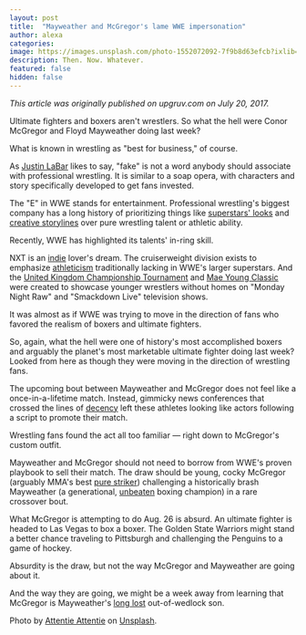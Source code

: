 ```yaml
---
layout: post
title:  "Mayweather and McGregor's lame WWE impersonation"
author: alexa
categories: 
image: https://images.unsplash.com/photo-1552072092-7f9b8d63efcb?ixlib=rb-1.2.1&ixid=eyJhcHBfaWQiOjEyMDd9&auto=format&fit=crop&w=800&q=60
description: Then. Now. Whatever.
featured: false
hidden: false
---
```

<i>This article was originally published on upgruv.com on July 20, 2017.</i>


Ultimate fighters and boxers aren't wrestlers. So what the hell were Conor McGregor and Floyd Mayweather doing last week?

What is known in wrestling as "best for business," of course.

As <a href="https://twitter.com/JustinLaBar" target="_blank">Justin LaBar</a> likes to say, "fake" is not a word anybody should associate with professional wrestling. It is similar to a soap opera, with characters and story specifically developed to get fans invested.

The "E" in WWE stands for entertainment. Professional wrestling's biggest company has a long history of prioritizing things like <a href="http://www.wwe.com/inside/50-most-beautiful-people-in-sports- entertainment" target="_blank">superstars' looks</a> and <a href="https://www.youtube.com/watch?v=DcW9ayNydBQ" target="_blank">creative storylines</a> over pure wrestling talent or athletic ability.

Recently, WWE has highlighted its talents' in-ring skill.

NXT is an <a href="http://www.wrestlezone.com/editorials/807429-five-indie-wrestling-stars-to-watch-in-2017-a-bro-a-top-prospect-a-tour-of-the-islands-more" target="_blank">indie</a> lover's dream. The cruiserweight division exists to emphasize <a href="https://youtu.be/9VZ4TPJjQt4?t=3m31s" target="_blank">athleticism</a> traditionally lacking in WWE's larger superstars. And the <a href="http://www.wwe.com/section/uk-championship-tournament- competitors" target="_blank">United Kingdom Championship Tournament</a> and <a href="http://www.wwe.com/shows/maeyoungclassic/2017)" target="_blank">Mae Young Classic</a> were created to showcase younger wrestlers without homes on "Monday Night Raw" and "Smackdown Live" television shows.

It was almost as if WWE was trying to move in the direction of fans who favored the realism of boxers and ultimate fighters.

So, again, what the hell were one of history's most accomplished boxers and arguably the planet's most marketable ultimate fighter doing last week? Looked from here as though they were moving in the direction of wrestling fans.

The upcoming bout between Mayweather and McGregor does not feel like a once-in-a-lifetime match. Instead, gimmicky news conferences that crossed the lines of <a href="http://www.msn.com/en-sg/news/other/floyd-mayweather-called-conor-mcgregor-a-gay-slur-because-he-said-he-was-called-a-monkey/ar-BBEF0bi" target="_blank">decency</a> left these athletes looking like actors following a script to promote their match.

Wrestling fans found the act all too familiar — right down to McGregor's custom outfit.

Mayweather and McGregor should not need to borrow from WWE's proven playbook to sell their match. The draw should be young, cocky McGregor (arguably MMA's best <a href="http://cagepages.com/2017/02/08/anderson-silva-conor-mcgregor-best/" target="_blank">pure striker</a>) challenging a historically brash Mayweather (a generational, <a href="http://boxrec.com/boxer/352" target="_blank">unbeaten</a> boxing champion) in a rare crossover bout.

What McGregor is attempting to do Aug. 26 is absurd. An ultimate fighter is headed to Las Vegas to box a boxer. The Golden State Warriors might stand a better chance traveling to Pittsburgh and challenging the Penguins to a game of hockey.

Absurdity is the draw, but not the way McGregor and Mayweather are going about it.

And the way they are going, we might be a week away from learning that McGregor is Mayweather's <a href="http://www.wwe.com/shows/raw/article/jason-jordan-kurt-angle-son-reactions" target="_blank">long lost</a> out-of-wedlock son.

Photo by <a href="https://unsplash.com/@attentieattentie">Attentie Attentie</a> on <a href="https://unsplash.com/">Unsplash</a>.
